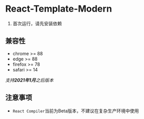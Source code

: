 # React-Template-Modern

1. 首次运行，请先安装依赖

## 兼容性

- chrome >= 88
- edge >= 88
- firefox >= 78
- safari >= 14

_支持**2021年1月**之后版本_

## 注意事项

- `React Compiler`当前为Beta版本，不建议在复杂生产环境中使用
